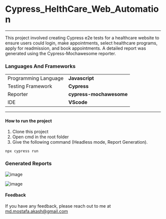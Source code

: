 # Cypress_HelthCare_Web_Automation
 

---
This project involved creating Cypress e2e tests for a healthcare website to ensure users could login, make appointments, select healthcare programs, apply for readmission, and book appointments. A detailed report was generated using the Cypress-Mochawesome reporter.


### Languages And Frameworks
|                          |                  |
|--------------------------|------------------|
| Programming Language     | **Javascript**         |
| Testing Framework        | **Cypress**       |
| Reporter | **cypress-mochawesome**       |
| IDE                      | **VScode**     |




---
#### How to run the project
1. Clone this project
2. Open cmd in the root folder
3. Give the following command (Headless mode, Report Generation).

```
npx cypress run
 ```




### Generated Reports
![image](https://user-images.githubusercontent.com/41513761/229819235-98addffa-b761-4d99-9494-776e745eb5bd.png)

![image](https://user-images.githubusercontent.com/41513761/229819088-59312a15-a18e-4ae7-8b54-56ce9aef65b3.png)



#### Feedback
If you have any feedback, please reach out to me at md.mostafa.akash@gmail.com

